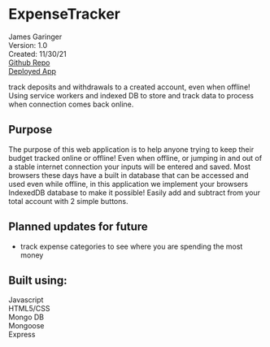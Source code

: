 # ExpenseTracker

James Garinger \
Version: 1.0 \
Created: 11/30/21 \
[Github Repo](https://github.com/originator1/ExpenseTracker) \
[Deployed App](https://shielded-crag-20600.herokuapp.com/) 

track deposits and withdrawals to a created account, even when offline! Using service workers and indexed DB to store and track data to process when connection comes back online.


## Purpose

The purpose of this web application is to help anyone trying to keep their budget tracked online or offline! Even when offline, or jumping in and out of a stable internet connection your inputs will be entered and saved. Most browsers these days have a built in database that can be accessed and used even while offline, in this application we implement your browsers IndexedDB database to make it possible! Easily add and subtract from your total account with 2 simple buttons. 


## Planned updates for future
- track expense categories to see where you are spending the most money


## Built using:
Javascript \
HTML5/CSS \
Mongo DB \
Mongoose \
Express
